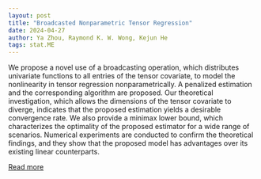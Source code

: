 ```yaml
---
layout: post
title: "Broadcasted Nonparametric Tensor Regression"
date: 2024-04-27
author: Ya Zhou, Raymond K. W. Wong, Kejun He
tags: stat.ME
---
```


We propose a novel use of a broadcasting operation, which distributes univariate functions to all entries of the tensor covariate, to model the nonlinearity in tensor regression nonparametrically. A penalized estimation and the corresponding algorithm are proposed. Our theoretical investigation, which allows the dimensions of the tensor covariate to diverge, indicates that the proposed estimation yields a desirable convergence rate. We also provide a minimax lower bound, which characterizes the optimality of the proposed estimator for a wide range of scenarios. Numerical experiments are conducted to confirm the theoretical findings, and they show that the proposed model has advantages over its existing linear counterparts.

[Read more](https://arxiv.org/abs/2008.12927)
